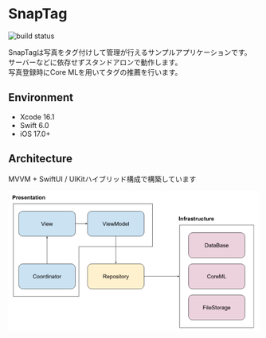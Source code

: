 # SnapTag
![build status](https://github.com/rizumi/SnapTag/actions/workflows/ios_test.yml/badge.svg)

SnapTagは写真をタグ付けして管理が行えるサンプルアプリケーションです。  
サーバーなどに依存せずスタンドアロンで動作します。  
写真登録時にCore MLを用いてタグの推薦を行います。  

## Environment
- Xcode 16.1
- Swift 6.0
- iOS 17.0+

## Architecture
MVVM + SwiftUI / UIKitハイブリッド構成で構築しています

![Architecture](./images/architecture.png)
